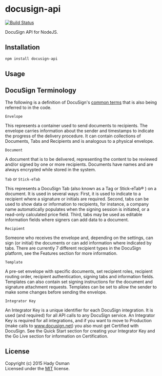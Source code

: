 # docusign-api

[![Build Status](https://travis-ci.org/hadynz/docusign-api.svg)](https://travis-ci.org/hadynz/docusign-api)

DocuSign API for NodeJS.

## Installation

```bash
npm install docusign-api
```

## Usage

## DocuSign Terminology

The following is a definition of DocuSign's [common terms][terms] that is also being referred to in the code.

`Envelope`

This represents a container used to send documents to recipients. The envelope carries information about the sender 
and timestamps to indicate the progress of the delivery procedure. It can contain collections of Documents, Tabs 
and Recipients and is analogous to a physical envelope.

`Document`

A document that is to be delivered, representing the content to be reviewed and/or signed by one or more recipients. 
Documents have names and are always encrypted while stored in the system.

`Tab` or `Stick-eTab`

This represents a DocuSign Tab (also known as a Tag or Stick-eTab® ) on a document. It is used in several ways: 
First, it is used to indicate to a recipient where a signature or initials are required. Second, tabs can be used 
to show data or information to recipients, for instance, a company name automatically populates when the signing 
session is initiated, or a read-only calculated price field. Third, tabs may be used as editable information fields 
where signers can add data to a document.

`Recipient`

Someone who receives the envelope and, depending on the settings, can sign (or initial) the documents or can add 
information where indicated by tabs. There are currently 7 different recipient types in the DocuSign platform, see 
the Features section for more information.

`Template`

A pre-set envelope with specific documents, set recipient roles, recipient routing order, recipient authentication, 
signing tabs and information fields. Templates can also contain set signing instructions for the document and 
signature attachment requests. Templates can be set to allow the sender to make some changes before sending the 
envelope.

`Integrator Key`

An Integrator Key is a unique identifier for each DocuSign integration. It is used (and required) for all API 
calls to any DocuSign service. An Integrator Key is required for all integrations, and if you want to move to 
Production (make calls to www.docusign.net) you also must get Certified with DocuSign. See the Quick Start 
section for creating your Integrator Key and the Go Live section for information on Certification.

## License

Copyright (c) 2015 Hady Osman   
Licensed under the [MIT][license] license.

[terms]: https://www.docusign.com/developer-center/explore/overview
[license]: https://github.com/hadynz/docusign-api/blob/master/README.md
